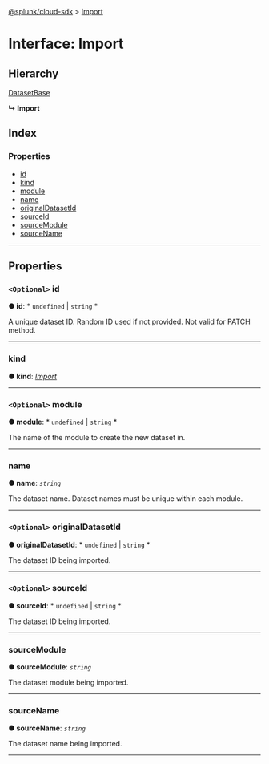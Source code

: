 [@splunk/cloud-sdk](../README.md) > [Import](../interfaces/import.md)

# Interface: Import

## Hierarchy

 [DatasetBase](datasetbase.md)

**↳ Import**

## Index

### Properties

* [id](import.md#id)
* [kind](import.md#kind)
* [module](import.md#module)
* [name](import.md#name)
* [originalDatasetId](import.md#originaldatasetid)
* [sourceId](import.md#sourceid)
* [sourceModule](import.md#sourcemodule)
* [sourceName](import.md#sourcename)

---

## Properties

<a id="id"></a>

### `<Optional>` id

**● id**: * `undefined` &#124; `string`
*

A unique dataset ID. Random ID used if not provided. Not valid for PATCH method.

___
<a id="kind"></a>

###  kind

**● kind**: *[Import](../enums/datasettypes.md#import)*

___
<a id="module"></a>

### `<Optional>` module

**● module**: * `undefined` &#124; `string`
*

The name of the module to create the new dataset in.

___
<a id="name"></a>

###  name

**● name**: *`string`*

The dataset name. Dataset names must be unique within each module.

___
<a id="originaldatasetid"></a>

### `<Optional>` originalDatasetId

**● originalDatasetId**: * `undefined` &#124; `string`
*

The dataset ID being imported.

___
<a id="sourceid"></a>

### `<Optional>` sourceId

**● sourceId**: * `undefined` &#124; `string`
*

The dataset ID being imported.

___
<a id="sourcemodule"></a>

###  sourceModule

**● sourceModule**: *`string`*

The dataset module being imported.

___
<a id="sourcename"></a>

###  sourceName

**● sourceName**: *`string`*

The dataset name being imported.

___

